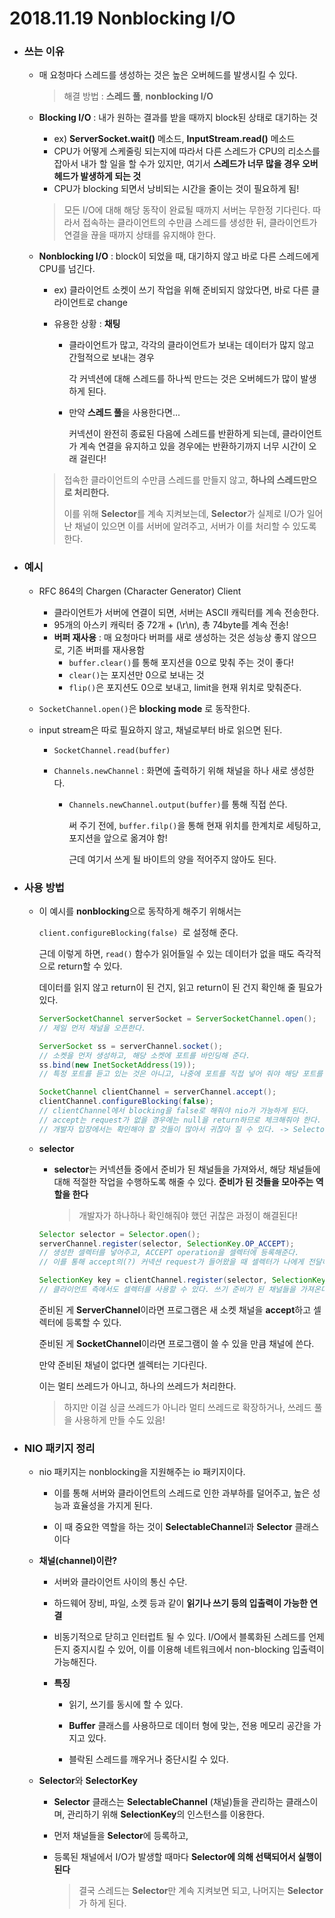 # 2018.11.19 Nonblocking I/O

- ### 쓰는 이유

  - 매 요청마다 스레드를 생성하는 것은 높은 오버헤드를 발생시킬 수 있다.

    > 해결 방법 : **스레드 풀**, **nonblocking I/O**

    

  - **Blocking I/O** : 내가 원하는 결과를 받을 때까지 block된 상태로 대기하는 것

    - ex) **ServerSocket.wait()** 메소드, **InputStream.read()** 메소드
    - CPU가 어떻게 스케줄링 되는지에 따라서 다른 스레드가 CPU의 리소스를 잡아서 내가 할 일을 할 수가 있지만, 여기서 **스레드가 너무 많을 경우 오버헤드가 발생하게 되는 것**
    - CPU가 blocking 되면서 낭비되는 시간을 줄이는 것이 필요하게 됨!

    > 모든 I/O에 대해 해당 동작이 완료될 때까지 서버는 무한정 기다린다. 따라서 접속하는 클라이언트의 수만큼 스레드를 생성한 뒤, 클라이언트가 연결을 끊을 때까지 상태를 유지해야 한다.

    

  - **Nonblocking I/O** : block이 되었을 때, 대기하지 않고 바로 다른 스레드에게 CPU를 넘긴다.

    - ex) 클라이언트 소켓이 쓰기 작업을 위해 준비되지 않았다면, 바로 다른 클라이언트로 change

    - 유용한 상황 : **채팅**

      - 클라이언트가 많고, 각각의 클라이언트가 보내는 데이터가 많지 않고 간헐적으로 보내는 경우

        각 커넥션에 대해 스레드를 하나씩 만드는 것은 오버헤드가 많이 발생하게 된다.

      - 만약 **스레드 풀**을 사용한다면...

        커넥션이 완전히 종료된 다음에 스레드를 반환하게 되는데, 클라이언트가 계속 연결을 유지하고 있을 경우에는 반환하기까지 너무 시간이 오래 걸린다!

    > 접속한 클라이언트의 수만큼 스레드를 만들지 않고, **하나의 스레드만으로 처리한다.**
    >
    > 이를 위해 **Selector**를 계속 지켜보는데, **Selector**가 실제로 I/O가 일어난 채널이 있으면 이를 서버에 알려주고, 서버가 이를 처리할 수 있도록 한다.

    

- ### 예시

  - RFC 864의 Chargen (Character Generator) Client
    - 클라이언트가 서버에 연결이 되면, 서버는 ASCII 캐릭터를 계속 전송한다.
    - 95개의 아스키 캐릭터 중 72개 + (\r\n), 총 74byte를 계속 전송!
    - **버퍼 재사용** : 매 요청마다 버퍼를 새로 생성하는 것은 성능상 좋지 않으므로, 기존 버퍼를 재사용함
      - `buffer.clear()`를 통해 포지션을 0으로 맞춰 주는 것이 좋다!
      - `clear()`는 포지션만 0으로 보내는 것
      - `flip()`은 포지션도 0으로 보내고, limit을 현재 위치로 맞춰준다.

  - `SocketChannel.open()`은 **blocking mode** 로 동작한다. 

  - input stream은 따로 필요하지 않고, 채널로부터 바로 읽으면 된다.

    - `SocketChannel.read(buffer)`

    - `Channels.newChannel` : 화면에 출력하기 위해 채널을 하나 새로 생성한다.

      - `Channels.newChannel.output(buffer)`를 통해 직접 쓴다.

        써 주기 전에, `buffer.filp()`을 통해 현재 위치를 한계치로 세팅하고, 포지션을 앞으로 옮겨야 함!

        근데 여기서 쓰게 될 바이트의 양을 적어주지 않아도 된다.

        

- ### 사용 방법

  - 이 예시를 **nonblocking**으로 동작하게 해주기 위해서는 

    `client.configureBlocking(false) `로 설정해 준다.

    근데 이렇게 하면, `read()` 함수가 읽어들일 수 있는 데이터가 없을 때도 즉각적으로 return할 수 있다.

    데이터를 읽지 않고 return이 된 건지, 읽고 return이 된 건지 확인해 줄 필요가 있다.

    ```java
    ServerSocketChannel serverSocket = ServerSocketChannel.open();
    // 제일 먼저 채널을 오픈한다.
    
    ServerSocket ss = serverChannel.socket();
    // 소켓을 먼저 생성하고, 해당 소켓에 포트를 바인딩해 준다.
    ss.bind(new InetSocketAddress(19));
    // 특정 포트를 듣고 있는 것은 아니고, 나중에 포트를 직접 넣어 줘야 해당 포트를 듣고 있게 된다.
    
    SocketChannel clientChannel = serverChannel.accept();
    clientChannel.configureBlocking(false);
    // clientChannel에서 blocking을 false로 해줘야 nio가 가능하게 된다.
    // accept는 request가 없을 경우에는 null을 return하므로 체크해줘야 한다.
    // 개발자 입장에서는 확인해야 할 것들이 많아서 귀찮아 질 수 있다. -> Selector가 해결!
    ```

    

  - **selector**

    - **selector**는 커넥션들 중에서 준비가 된 채널들을 가져와서, 해당 채널들에 대해 적절한 작업을 수행하도록 해줄 수 있다. **준비가 된 것들을 모아주는 역할을 한다**

      > 개발자가 하나하나 확인해줘야 했던 귀찮은 과정이 해결된다!

    ```java
    Selector selector = Selector.open();
    serverChannel.register(selector, SelectionKey.OP_ACCEPT);
    // 생성한 셀렉터를 넣어주고, ACCEPT operation을 셀렉터에 등록해준다.
    // 이를 통해 accept의(?) 커넥션 request가 들어왔을 때 셀렉터가 나에게 전달해준다.
    
    SelectionKey key = clientChannel.register(selector, SelectionKey.OP_WRITE);
    // 클라이언트 측에서도 셀렉터를 사용할 수 있다. 쓰기 준비가 된 채널들을 가져온다.
    ```

    

    준비된 게 **ServerChannel**이라면 프로그램은 새 소켓 채널을 **accept**하고 셀렉터에 등록할 수 있다.

    준비된 게 **SocketChannel**이라면 프로그램이 쓸 수 있을 만큼 채널에 쓴다.

    만약 준비된 채널이 없다면 셀렉터는 기다린다.

    이는 멀티 쓰레드가 아니고, 하나의 쓰레드가 처리한다.

    > 하지만 이걸 싱글 쓰레드가 아니라 멀티 쓰레드로 확장하거나, 쓰레드 풀을 사용하게 만들 수도 있음!

    

- ### NIO 패키지 정리

  - nio 패키지는 nonblocking을 지원해주는 io 패키지이다.
    - 이를 통해 서버와 클라이언트의 스레드로 인한 과부하를 덜어주고, 높은 성능과 효율성을 가지게 된다.

    - 이 때 중요한 역할을 하는 것이 **SelectableChannel**과 **Selector** 클래스이다

      

  - **채널(channel)이란?**
    - 서버와 클라이언트 사이의 통신 수단.

    - 하드웨어 장비, 파일, 소켓 등과 같이 **읽기나 쓰기 등의 입출력이 가능한 연결**

    - 비동기적으로 닫히고 인터럽트 될 수 있다. I/O에서 블록화된 스레드를 언제든지 중지시킬 수 있어, 이를 이용해 네트워크에서 non-blocking 입출력이 가능해진다.

    - **특징**

      - 읽기, 쓰기를 동시에 할 수 있다.

      - **Buffer** 클래스를 사용하므로 데이터 형에 맞는, 전용 메모리 공간을 가지고 있다.

      - 블락된 스레드를 깨우거나 중단시킬 수 있다.

        

  - **Selector**와 **SelectorKey**

    - **Selector** 클래스는 **SelectableChannel** (채널)들을 관리하는 클래스이며, 관리하기 위해 **SelectionKey**의 인스턴스를 이용한다.

    - 먼저 채널들을 **Selector**에 등록하고,

    - 등록된 채널에서 I/O가 발생할 때마다 **Selector에 의해 선택되어서 실행이 된다**

      > 결국 스레드는 **Selector**만 계속 지켜보면 되고, 나머지는 **Selector**가 하게 된다.